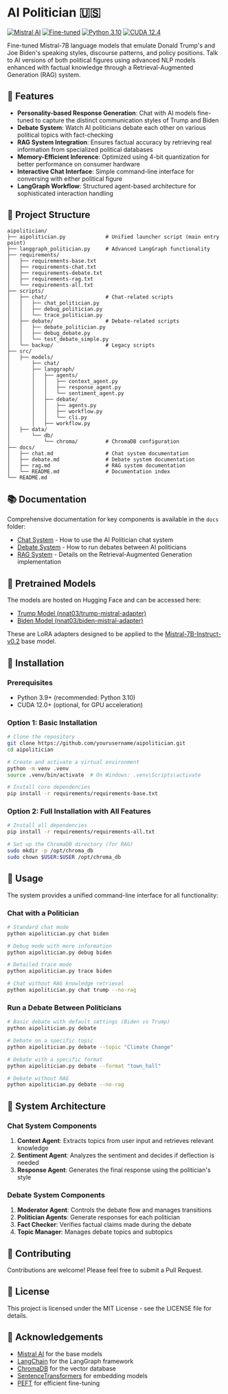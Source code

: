 # AI Politician 🇺🇸

[![Mistral AI](https://img.shields.io/badge/Mistral--7B-Powered-blue)](https://mistral.ai/)
[![Fine-tuned](https://img.shields.io/badge/Custom-Fine--tuned-green)](https://huggingface.co/nnat03)
[![Python 3.10](https://img.shields.io/badge/Python-3.10-blue.svg)](https://www.python.org/downloads/release/python-3100/)
[![CUDA 12.4](https://img.shields.io/badge/CUDA-12.4-76B900.svg)](https://developer.nvidia.com/cuda-toolkit)

Fine-tuned Mistral-7B language models that emulate Donald Trump's and Joe Biden's speaking styles, discourse patterns, and policy positions. Talk to AI versions of both political figures using advanced NLP models enhanced with factual knowledge through a Retrieval-Augmented Generation (RAG) system.

## 🌟 Features

- **Personality-based Response Generation**: Chat with AI models fine-tuned to capture the distinct communication styles of Trump and Biden
- **Debate System**: Watch AI politicians debate each other on various political topics with fact-checking
- **RAG System Integration**: Ensures factual accuracy by retrieving real information from specialized political databases
- **Memory-Efficient Inference**: Optimized using 4-bit quantization for better performance on consumer hardware
- **Interactive Chat Interface**: Simple command-line interface for conversing with either political figure
- **LangGraph Workflow**: Structured agent-based architecture for sophisticated interaction handling

## 📁 Project Structure

```
aipolitician/
├── aipolitician.py             # Unified launcher script (main entry point)
├── langgraph_politician.py     # Advanced LangGraph functionality
├── requirements/
│   ├── requirements-base.txt
│   ├── requirements-chat.txt
│   ├── requirements-debate.txt
│   ├── requirements-rag.txt
│   └── requirements-all.txt
├── scripts/
│   ├── chat/                   # Chat-related scripts
│   │   ├── chat_politician.py
│   │   ├── debug_politician.py
│   │   └── trace_politician.py
│   ├── debate/                 # Debate-related scripts
│   │   ├── debate_politician.py
│   │   ├── debug_debate.py
│   │   └── test_debate_simple.py
│   └── backup/                 # Legacy scripts
├── src/
│   ├── models/
│       ├── chat/
│       ├── langgraph/
│       │   ├── agents/
│       │   │   ├── context_agent.py
│       │   │   ├── response_agent.py
│       │   │   └── sentiment_agent.py
│       │   ├── debate/
│       │   │   ├── agents.py
│       │   │   ├── workflow.py
│       │   │   └── cli.py
│       │   ├── workflow.py
│   ├── data/
│       └── db/
│           └── chroma/         # ChromaDB configuration
├── docs/
│   ├── chat.md                 # Chat system documentation
│   ├── debate.md               # Debate system documentation
│   ├── rag.md                  # RAG system documentation
│   └── README.md               # Documentation index
└── README.md
```

## 📚 Documentation

Comprehensive documentation for key components is available in the `docs` folder:

- [Chat System](docs/chat.md) - How to use the AI Politician chat system
- [Debate System](docs/debate.md) - How to run debates between AI politicians
- [RAG System](docs/rag.md) - Details on the Retrieval-Augmented Generation implementation

## 🔄 Pretrained Models

The models are hosted on Hugging Face and can be accessed here:

- [Trump Model (nnat03/trump-mistral-adapter)](https://huggingface.co/nnat03/trump-mistral-adapter)
- [Biden Model (nnat03/biden-mistral-adapter)](https://huggingface.co/nnat03/biden-mistral-adapter)

These are LoRA adapters designed to be applied to the [Mistral-7B-Instruct-v0.2](https://huggingface.co/mistralai/Mistral-7B-Instruct-v0.2) base model.

## 🚀 Installation

### Prerequisites
- Python 3.9+ (recommended: Python 3.10)
- CUDA 12.0+ (optional, for GPU acceleration)

### Option 1: Basic Installation
```bash
# Clone the repository
git clone https://github.com/yourusername/aipolitician.git
cd aipolitician

# Create and activate a virtual environment
python -m venv .venv
source .venv/bin/activate  # On Windows: .venv\Scripts\activate

# Install core dependencies
pip install -r requirements/requirements-base.txt
```

### Option 2: Full Installation with All Features
```bash
# Install all dependencies
pip install -r requirements/requirements-all.txt

# Set up the ChromaDB directory (for RAG)
sudo mkdir -p /opt/chroma_db
sudo chown $USER:$USER /opt/chroma_db
```

## 💬 Usage

The system provides a unified command-line interface for all functionality:

### Chat with a Politician

```bash
# Standard chat mode
python aipolitician.py chat biden

# Debug mode with more information
python aipolitician.py debug biden

# Detailed trace mode
python aipolitician.py trace biden

# Chat without RAG knowledge retrieval
python aipolitician.py chat trump --no-rag
```

### Run a Debate Between Politicians

```bash
# Basic debate with default settings (Biden vs Trump)
python aipolitician.py debate

# Debate on a specific topic
python aipolitician.py debate --topic "Climate Change"

# Debate with a specific format
python aipolitician.py debate --format "town_hall"

# Debate without RAG
python aipolitician.py debate --no-rag
```

## 🧠 System Architecture

### Chat System Components

1. **Context Agent**: Extracts topics from user input and retrieves relevant knowledge
2. **Sentiment Agent**: Analyzes the sentiment and decides if deflection is needed
3. **Response Agent**: Generates the final response using the politician's style

### Debate System Components

1. **Moderator Agent**: Controls the debate flow and manages transitions
2. **Politician Agents**: Generate responses for each politician
3. **Fact Checker**: Verifies factual claims made during the debate
4. **Topic Manager**: Manages debate topics and subtopics

## 🤝 Contributing

Contributions are welcome! Please feel free to submit a Pull Request.

## 📄 License

This project is licensed under the MIT License - see the LICENSE file for details.

## 🙏 Acknowledgements

- [Mistral AI](https://mistral.ai/) for the base models
- [LangChain](https://www.langchain.com/) for the LangGraph framework
- [ChromaDB](https://www.trychroma.com/) for the vector database
- [SentenceTransformers](https://www.sbert.net/) for embedding models
- [PEFT](https://github.com/huggingface/peft) for efficient fine-tuning